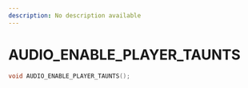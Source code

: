 ```yaml
---
description: No description available 
---
```


# AUDIO_ENABLE_PLAYER_TAUNTS

```cpp
void AUDIO_ENABLE_PLAYER_TAUNTS();
```